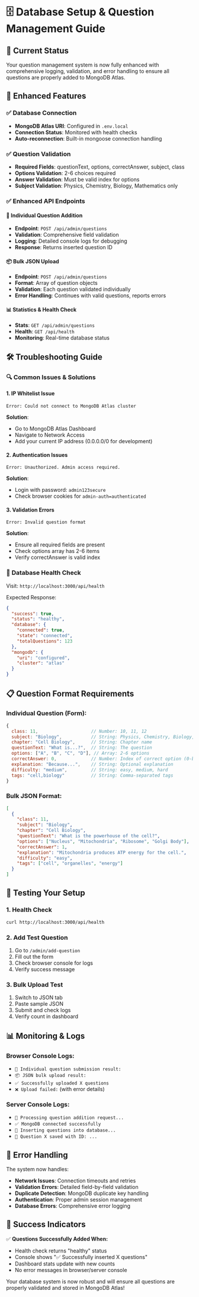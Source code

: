 # 🗄️ Database Setup & Question Management Guide

## 🚀 **Current Status**
Your question management system is now fully enhanced with comprehensive logging, validation, and error handling to ensure all questions are properly added to MongoDB Atlas.

## 🔧 **Enhanced Features**

### ✅ **Database Connection**
- **MongoDB Atlas URI**: Configured in `.env.local`
- **Connection Status**: Monitored with health checks
- **Auto-reconnection**: Built-in mongoose connection handling

### ✅ **Question Validation**
- **Required Fields**: questionText, options, correctAnswer, subject, class
- **Options Validation**: 2-6 choices required
- **Answer Validation**: Must be valid index for options
- **Subject Validation**: Physics, Chemistry, Biology, Mathematics only

### ✅ **Enhanced API Endpoints**

#### 📝 **Individual Question Addition**
- **Endpoint**: `POST /api/admin/questions`
- **Validation**: Comprehensive field validation
- **Logging**: Detailed console logs for debugging
- **Response**: Returns inserted question ID

#### 📦 **Bulk JSON Upload**
- **Endpoint**: `POST /api/admin/questions`
- **Format**: Array of question objects
- **Validation**: Each question validated individually
- **Error Handling**: Continues with valid questions, reports errors

#### 📊 **Statistics & Health Check**
- **Stats**: `GET /api/admin/questions`
- **Health**: `GET /api/health`
- **Monitoring**: Real-time database status

## 🛠️ **Troubleshooting Guide**

### 🔍 **Common Issues & Solutions**

#### 1. **IP Whitelist Issue**
```
Error: Could not connect to MongoDB Atlas cluster
```
**Solution**: 
- Go to MongoDB Atlas Dashboard
- Navigate to Network Access
- Add your current IP address (0.0.0.0/0 for development)

#### 2. **Authentication Issues**
```
Error: Unauthorized. Admin access required.
```
**Solution**:
- Login with password: `admin123secure`
- Check browser cookies for `admin-auth=authenticated`

#### 3. **Validation Errors**
```
Error: Invalid question format
```
**Solution**:
- Ensure all required fields are present
- Check options array has 2-6 items
- Verify correctAnswer is valid index

### 🔧 **Database Health Check**

Visit: `http://localhost:3000/api/health`

Expected Response:
```json
{
  "success": true,
  "status": "healthy",
  "database": {
    "connected": true,
    "state": "connected",
    "totalQuestions": 123
  },
  "mongodb": {
    "uri": "configured",
    "cluster": "atlas"
  }
}
```

## 📋 **Question Format Requirements**

### Individual Question (Form):
```javascript
{
  class: 11,                    // Number: 10, 11, 12
  subject: "Biology",           // String: Physics, Chemistry, Biology, Mathematics
  chapter: "Cell Biology",      // String: Chapter name
  questionText: "What is...?",  // String: The question
  options: ["A", "B", "C", "D"], // Array: 2-6 options
  correctAnswer: 0,             // Number: Index of correct option (0-based)
  explanation: "Because...",    // String: Optional explanation
  difficulty: "medium",         // String: easy, medium, hard
  tags: "cell,biology"          // String: Comma-separated tags
}
```

### Bulk JSON Format:
```json
[
  {
    "class": 11,
    "subject": "Biology",
    "chapter": "Cell Biology",
    "questionText": "What is the powerhouse of the cell?",
    "options": ["Nucleus", "Mitochondria", "Ribosome", "Golgi Body"],
    "correctAnswer": 1,
    "explanation": "Mitochondria produces ATP energy for the cell.",
    "difficulty": "easy",
    "tags": ["cell", "organelles", "energy"]
  }
]
```

## 🎯 **Testing Your Setup**

### 1. **Health Check**
```bash
curl http://localhost:3000/api/health
```

### 2. **Add Test Question**
1. Go to `/admin/add-question`
2. Fill out the form
3. Check browser console for logs
4. Verify success message

### 3. **Bulk Upload Test**
1. Switch to JSON tab
2. Paste sample JSON
3. Submit and check logs
4. Verify count in dashboard

## 📊 **Monitoring & Logs**

### Browser Console Logs:
- `📝 Individual question submission result:`
- `📦 JSON bulk upload result:`
- `✅ Successfully uploaded X questions`
- `❌ Upload failed:` (with error details)

### Server Console Logs:
- `🔄 Processing question addition request...`
- `✅ MongoDB connected successfully`
- `💾 Inserting questions into database...`
- `📄 Question X saved with ID: ...`

## 🚨 **Error Handling**

The system now handles:
- **Network Issues**: Connection timeouts and retries
- **Validation Errors**: Detailed field-by-field validation
- **Duplicate Detection**: MongoDB duplicate key handling
- **Authentication**: Proper admin session management
- **Database Errors**: Comprehensive error logging

## 🎉 **Success Indicators**

✅ **Questions Successfully Added When:**
- Health check returns "healthy" status
- Console shows "✅ Successfully inserted X questions"
- Dashboard stats update with new counts
- No error messages in browser/server console

Your database system is now robust and will ensure all questions are properly validated and stored in MongoDB Atlas!